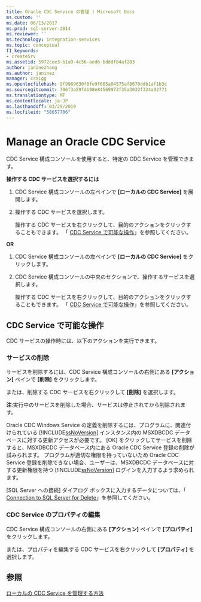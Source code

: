 ```yaml
---
title: Oracle CDC Service の管理 | Microsoft Docs
ms.custom: ''
ms.date: 06/13/2017
ms.prod: sql-server-2014
ms.reviewer: ''
ms.technology: integration-services
ms.topic: conceptual
f1_keywords:
- createSrv
ms.assetid: 5972cee3-b1a9-4c56-aed6-bdddf84af283
author: janinezhang
ms.author: janinez
manager: craigg
ms.openlocfilehash: 9f9969630f8fe9f665a04575af8670ddb1af1b3c
ms.sourcegitcommit: 706f3a89fdb98e84569973f35a3032f324a92771
ms.translationtype: MT
ms.contentlocale: ja-JP
ms.lasthandoff: 03/29/2019
ms.locfileid: "58657706"
---
```

# <a name="manage-an-oracle-cdc-service"></a>Manage an Oracle CDC Service
  CDC Service 構成コンソールを使用すると、特定の CDC Service を管理できます。  
  
 **操作する CDC サービスを選択するには**  
  
1.  CDC Service 構成コンソールの左ペインで **[ローカルの CDC Service]** を展開します。  
  
2.  操作する CDC サービスを選択します。  
  
     操作する CDC サービスを右クリックして、目的のアクションをクリックすることもできます。 「 [CDC Service で可能な操作](manage-an-oracle-cdc-service.md#BKMK_WhatcandowithCDCService)」を参照してください。  
  
 **OR**  
  
1.  CDC Service 構成コンソールの左ペインで **[ローカルの CDC Service]** をクリックします。  
  
2.  CDC Service 構成コンソールの中央のセクションで、操作するサービスを選択します。  
  
     操作する CDC サービスを右クリックして、目的のアクションをクリックすることもできます。 「 [CDC Service で可能な操作](manage-an-oracle-cdc-service.md#BKMK_WhatcandowithCDCService)」を参照してください。  
  
##  <a name="BKMK_WhatcandowithCDCService"></a> CDC Service で可能な操作  
 CDC サービスの操作時には、以下のアクションを実行できます。  
  
### <a name="delete-the-service"></a>サービスの削除  
 サービスを削除するには、CDC Service 構成コンソールの右側にある **[アクション]** ペインで **[削除]** をクリックします。  
  
 または、削除する CDC サービスを右クリックして **[削除]** を選択します。  
  
 **注**:実行中のサービスを削除した場合、サービスは停止されてから削除されます。  
  
 Oracle CDC Windows Service の定義を削除するには、プログラムに、関連付けられている [!INCLUDE[ssNoVersion](../../includes/ssnoversion-md.md)] インスタンス内の MSXDBCDC データベースに対する更新アクセスが必要です。 [OK] をクリックしてサービスを削除すると、MSXDBCDC データベース内にある Oracle CDC Service 登録の削除が試みられます。 プログラムが適切な権限を持っていないため Oracle CDC Service 登録を削除できない場合、ユーザーは、MSXDBCDC データベースに対する更新権限を持つ [!INCLUDE[ssNoVersion](../../includes/ssnoversion-md.md)] ログインを入力するよう求められます。  
  
 [SQL Server への接続] ダイアログ ボックスに入力するデータについては、「 [Connection to SQL Server for Delete](connection-to-sql-server-for-delete.md)」を参照してください。  
  
### <a name="edit-the-cdc-service-properties"></a>CDC Service のプロパティの編集  
 CDC Service 構成コンソールの右側にある **[アクション]** ペインで **[プロパティ]** をクリックします。  
  
 または、プロパティを編集する CDC サービスを右クリックして **[プロパティ]** を選択します。  
  
## <a name="see-also"></a>参照  
 [ローカルの CDC Service を管理する方法](how-to-manage-a-local-cdc-service.md)  

